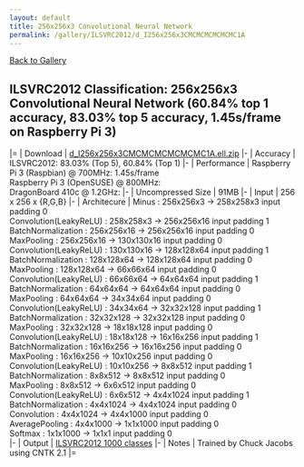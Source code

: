 ```yaml
---
layout: default
title: 256x256x3 Convolutional Neural Network
permalink: /gallery/ILSVRC2012/d_I256x256x3CMCMCMCMCMCMC1A
---
```


[Back to Gallery](/ELL/gallery)

## ILSVRC2012 Classification: 256x256x3 Convolutional Neural Network (60.84% top 1 accuracy, 83.03% top 5 accuracy, 1.45s/frame on Raspberry Pi 3)

|=
| Download | [d_I256x256x3CMCMCMCMCMCMC1A.ell.zip](https://github.com/Microsoft/ELL-models/raw/master/models/ILSVRC2012/d_I256x256x3CMCMCMCMCMCMC1A/d_I256x256x3CMCMCMCMCMCMC1A.ell.zip)
|-
| Accuracy | ILSVRC2012: 83.03% (Top 5), 60.84% (Top 1) 
|-
| Performance | Raspberry Pi 3 (Raspbian) @ 700MHz: 1.45s/frame<br>Raspberry Pi 3 (OpenSUSE) @ 800MHz: <br>DragonBoard 410c @ 1.2GHz:
|-
| Uncompressed Size | 91MB
|-
| Input | 256 x 256 x {R,G,B}
|-
| Architecure | Minus :  256x256x3  ->  258x258x3  input padding 0<br>Convolution(LeakyReLU) :  258x258x3  ->  256x256x16  input padding 1<br>BatchNormalization :  256x256x16  ->  256x256x16  input padding 0<br>MaxPooling :  256x256x16  ->  130x130x16  input padding 0<br>Convolution(LeakyReLU) :  130x130x16  ->  128x128x64  input padding 1<br>BatchNormalization :  128x128x64  ->  128x128x64  input padding 0<br>MaxPooling :  128x128x64  ->  66x66x64  input padding 0<br>Convolution(LeakyReLU) :  66x66x64  ->  64x64x64  input padding 1<br>BatchNormalization :  64x64x64  ->  64x64x64  input padding 0<br>MaxPooling :  64x64x64  ->  34x34x64  input padding 0<br>Convolution(LeakyReLU) :  34x34x64  ->  32x32x128  input padding 1<br>BatchNormalization :  32x32x128  ->  32x32x128  input padding 0<br>MaxPooling :  32x32x128  ->  18x18x128  input padding 0<br>Convolution(LeakyReLU) :  18x18x128  ->  16x16x256  input padding 1<br>BatchNormalization :  16x16x256  ->  16x16x256  input padding 0<br>MaxPooling :  16x16x256  ->  10x10x256  input padding 0<br>Convolution(LeakyReLU) :  10x10x256  ->  8x8x512  input padding 1<br>BatchNormalization :  8x8x512  ->  8x8x512  input padding 0<br>MaxPooling :  8x8x512  ->  6x6x512  input padding 0<br>Convolution(LeakyReLU) :  6x6x512  ->  4x4x1024  input padding 1<br>BatchNormalization :  4x4x1024  ->  4x4x1024  input padding 0<br>Convolution :  4x4x1024  ->  4x4x1000  input padding 0<br>AveragePooling :  4x4x1000  ->  1x1x1000  input padding 0<br>Softmax :  1x1x1000  ->  1x1x1  input padding 0<br>
|-
| Output | [ILSVRC2012 1000 classes](https://github.com/Microsoft/ELL-models/raw/master/models/ILSVRC2012/ILSVRC2012_labels.txt)
|-
| Notes | Trained by Chuck Jacobs using CNTK 2.1
|=
